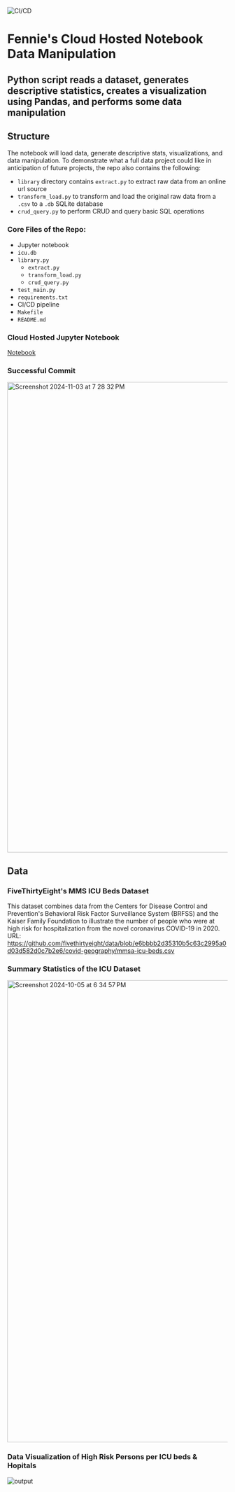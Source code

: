 ![CI/CD](https://github.com/zachary-fennie/Python-Scripting-for-SQL-Database/actions/workflows/CI_CD.yml/badge.svg)


# Fennie's Cloud Hosted Notebook Data Manipulation
## Python script reads a dataset, generates descriptive statistics, creates a visualization using Pandas, and performs some data manipulation


## Structure
The notebook will load data, generate descriptive stats, visualizations, and data manipulation. To demonstrate what a full data project could like in anticipation of future projects, the repo also contains the following:
* `library` directory contains `extract.py` to extract raw data from an online url source
* `transform_load.py` to transform and load the original raw data from a `.csv` to a `.db` SQLite database
* `crud_query.py` to perform CRUD and query basic SQL operations

### Core Files of the Repo:
* Jupyter notebook
* `icu.db`
* `library.py`
    - `extract.py`
    - `transform_load.py`
    - `crud_query.py`
* `test_main.py`
* `requirements.txt`
* CI/CD pipeline
* `Makefile`
* `README.md`


### Cloud Hosted Jupyter Notebook
[Notebook](https://github.com/zachary-fennie/Cloud-Hosted-Notebook-Data-Manipulation/blob/main/main_notebook.ipynb)


### Successful Commit
<img width="1075" alt="Screenshot 2024-11-03 at 7 28 32 PM" src="https://github.com/user-attachments/assets/9e13b009-1060-4ac6-956f-b3b59dcdadc3">


## Data
### FiveThirtyEight's MMS ICU Beds Dataset
This dataset combines data from the Centers for Disease Control and Prevention's Behavioral Risk Factor Surveillance System (BRFSS) and the Kaiser Family Foundation to illustrate the number of people who were at high risk for hospitalization from the novel coronavirus COVID-19 in 2020.\
URL: https://github.com/fivethirtyeight/data/blob/e6bbbb2d35310b5c63c2995a0d03d582d0c7b2e6/covid-geography/mmsa-icu-beds.csv


### Summary Statistics of the ICU Dataset
<img width="1056" alt="Screenshot 2024-10-05 at 6 34 57 PM" src="https://github.com/user-attachments/assets/536234ae-e5ff-47dd-b371-b420a96807c0">


### Data Visualization of High Risk Persons per ICU beds & Hopitals
![output](https://github.com/user-attachments/assets/18565095-13cf-46be-b59b-174f677e9536)
